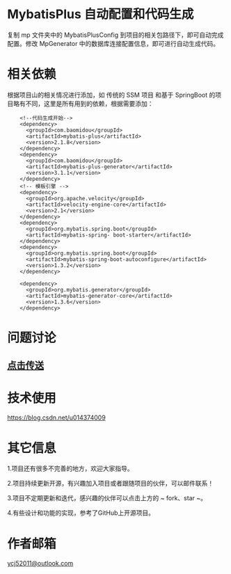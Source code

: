 # MybatisPlus 自动配置和代码生成
复制 mp 文件夹中的 MybatisPlusConfig 到项目的相关包路径下，即可自动完成配置。修改 MpGenerator 中的数据库连接配置信息，即可进行自动生成代码。

# 相关依赖
根据项目山的相关情况进行添加，如 传统的 SSM 项目 和基于 SpringBoot 的项目略有不同，这里是所有用到的依赖，根据需要添加：

```
    <!--代码生成开始-->
    <dependency>
      <groupId>com.baomidou</groupId>
      <artifactId>mybatis-plus</artifactId>
      <version>2.1.8</version>
    </dependency>
    <dependency>
      <groupId>com.baomidou</groupId>
      <artifactId>mybatis-plus-generator</artifactId>
      <version>3.1.1</version>
    </dependency>
    <!-- 模板引擎 -->
    <dependency>
      <groupId>org.apache.velocity</groupId>
      <artifactId>velocity-engine-core</artifactId>
      <version>2.1</version>
    </dependency>
    <dependency>
      <groupId>org.mybatis.spring.boot</groupId>
      <artifactId>mybatis-spring- boot-starter</artifactId>
    </dependency>
    <dependency>
      <groupId>org.mybatis.spring.boot</groupId>
      <artifactId>mybatis-spring-boot-autoconfigure</artifactId>
      <version>1.3.2</version>
    </dependency>

    <dependency>
      <groupId>org.mybatis.generator</groupId>
      <artifactId>mybatis-generator-core</artifactId>
      <version>1.3.6</version>
    </dependency>

```


# 问题讨论
## [点击传送](https://github.com/YouAreOnlyOne/FastFrameJar/issues)

# 技术使用
https://blog.csdn.net/u014374009

# 其它信息
1.项目还有很多不完善的地方，欢迎大家指导。

2.项目持续更新开源，有兴趣加入项目或者跟随项目的伙伴，可以邮件联系！

3.项目不定期更新和迭代，感兴趣的伙伴可以点击上方的 ~ fork、star ~。

4.有些设计和功能的实现，参考了GitHub上开源项目。

# 作者邮箱
ycj52011@outlook.com
